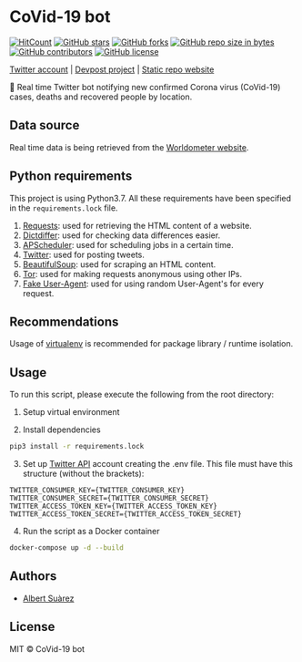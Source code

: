 # CoVid-19 bot

[![HitCount](http://hits.dwyl.io/AlbertSuarez/covid19-bot.svg)](http://hits.dwyl.io/AlbertSuarez/covid19-bot)
[![GitHub stars](https://img.shields.io/github/stars/AlbertSuarez/covid19-bot.svg)](https://GitHub.com/AlbertSuarez/covid19-bot/stargazers/)
[![GitHub forks](https://img.shields.io/github/forks/AlbertSuarez/covid19-bot.svg)](https://GitHub.com/AlbertSuarez/covid19-bot/network/)
[![GitHub repo size in bytes](https://img.shields.io/github/repo-size/AlbertSuarez/covid19-bot.svg)](https://github.com/AlbertSuarez/covid19-bot)
[![GitHub contributors](https://img.shields.io/github/contributors/AlbertSuarez/covid19-bot.svg)](https://GitHub.com/AlbertSuarez/covid19-bot/graphs/contributors/)
[![GitHub license](https://img.shields.io/github/license/AlbertSuarez/covid19-bot.svg)](https://github.com/AlbertSuarez/covid19-bot/blob/master/LICENSE)

[Twitter account](https://twitter.com/coronavid19_bot) | [Devpost project](https://devpost.com/software/covid19-bot) | [Static repo website](https://asuarez.dev/covid19-bot/)

🤖 Real time Twitter bot notifying new confirmed Corona virus (CoVid-19) cases, deaths and recovered people by location.

## Data source

Real time data is being retrieved from the [Worldometer website](https://www.worldometers.info/coronavirus/).

## Python requirements

This project is using Python3.7. All these requirements have been specified in the `requirements.lock` file.

1. [Requests](https://2.python-requests.org/en/master/): used for retrieving the HTML content of a website.
2. [Dictdiffer](https://dictdiffer.readthedocs.io/en/latest/): used for checking data differences easier.
3. [APScheduler](https://apscheduler.readthedocs.io/en/stable/): used for scheduling jobs in a certain time.
4. [Twitter](https://python-twitter.readthedocs.io/en/latest/): used for posting tweets.
5. [BeautifulSoup](https://pypi.org/project/beautifulsoup4/): used for scraping an HTML content.
6. [Tor](https://2019.www.torproject.org/docs/debian.html.en): used for making requests anonymous using other IPs.
7. [Fake User-Agent](https://pypi.org/project/fake-useragent/): used for using random User-Agent's for every request.

## Recommendations

Usage of [virtualenv](https://realpython.com/blog/python/python-virtual-environments-a-primer/) is recommended for package library / runtime isolation.

## Usage

To run this script, please execute the following from the root directory:

1. Setup virtual environment

2. Install dependencies

  ```bash
  pip3 install -r requirements.lock
  ```

3. Set up [Twitter API](https://developer.twitter.com/) account creating the .env file. This file must have this structure (without the brackets):

  ```
  TWITTER_CONSUMER_KEY={TWITTER_CONSUMER_KEY}
  TWITTER_CONSUMER_SECRET={TWITTER_CONSUMER_SECRET}
  TWITTER_ACCESS_TOKEN_KEY={TWITTER_ACCESS_TOKEN_KEY}
  TWITTER_ACCESS_TOKEN_SECRET={TWITTER_ACCESS_TOKEN_SECRET}
  ```

4. Run the script as a Docker container

  ```bash
  docker-compose up -d --build
  ```

## Authors

- [Albert Suàrez](https://github.com/AlbertSuarez)

## License

MIT © CoVid-19 bot
